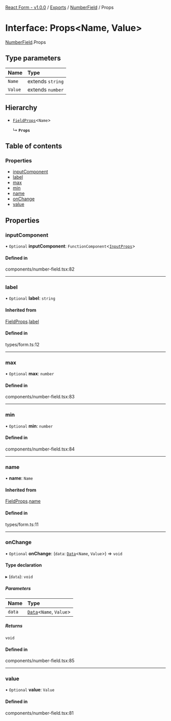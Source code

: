 [React Form - v1.0.0](../README.md) / [Exports](../modules.md) / [NumberField](../modules/NumberField.md) / Props

# Interface: Props<Name, Value\>

[NumberField](../modules/NumberField.md).Props

## Type parameters

| Name | Type |
| :------ | :------ |
| `Name` | extends `string` |
| `Value` | extends `number` |

## Hierarchy

- [`FieldProps`](Form.FieldProps.md)<`Name`\>

  ↳ **`Props`**

## Table of contents

### Properties

- [inputComponent](NumberField.Props.md#inputcomponent)
- [label](NumberField.Props.md#label)
- [max](NumberField.Props.md#max)
- [min](NumberField.Props.md#min)
- [name](NumberField.Props.md#name)
- [onChange](NumberField.Props.md#onchange)
- [value](NumberField.Props.md#value)

## Properties

### inputComponent

• `Optional` **inputComponent**: `FunctionComponent`<[`InputProps`](../modules/NumberField.md#inputprops)\>

#### Defined in

components/number-field.tsx:82

___

### label

• `Optional` **label**: `string`

#### Inherited from

[FieldProps](Form.FieldProps.md).[label](Form.FieldProps.md#label)

#### Defined in

types/form.ts:12

___

### max

• `Optional` **max**: `number`

#### Defined in

components/number-field.tsx:83

___

### min

• `Optional` **min**: `number`

#### Defined in

components/number-field.tsx:84

___

### name

• **name**: `Name`

#### Inherited from

[FieldProps](Form.FieldProps.md).[name](Form.FieldProps.md#name)

#### Defined in

types/form.ts:11

___

### onChange

• `Optional` **onChange**: (`data`: [`Data`](../modules/Form.md#data)<`Name`, `Value`\>) => `void`

#### Type declaration

▸ (`data`): `void`

##### Parameters

| Name | Type |
| :------ | :------ |
| `data` | [`Data`](../modules/Form.md#data)<`Name`, `Value`\> |

##### Returns

`void`

#### Defined in

components/number-field.tsx:85

___

### value

• `Optional` **value**: `Value`

#### Defined in

components/number-field.tsx:81
